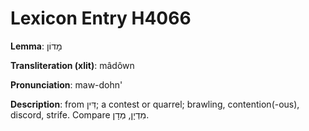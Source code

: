 # Lexicon Entry H4066

**Lemma**: מָדוֹן

**Transliteration (xlit)**: mâdôwn

**Pronunciation**: maw-dohn'

**Description**:
from דִּין; a contest or quarrel; brawling, contention(-ous), discord, strife. Compare מִדְיָן, מְדָן.
